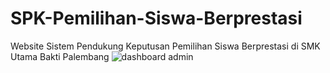 # SPK-Pemilihan-Siswa-Berprestasi
Website Sistem Pendukung Keputusan Pemilihan Siswa Berprestasi di SMK Utama Bakti Palembang
![dashboard admin](https://github.com/yokivalianda/SPK-Pemilihan-Siswa-Berprestasi/assets/50901028/7d224dd3-741a-4ac5-8db7-74099bfd8ec1)
